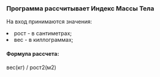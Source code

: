 ### Программа рассчитывает Индекс Массы Тела

На вход принимаются значения:
 
<li>рост - в сантиметрах;
<li>вес - в киллограммах;

#### Формула рассчета:

вес(кг) / рост2(м2)